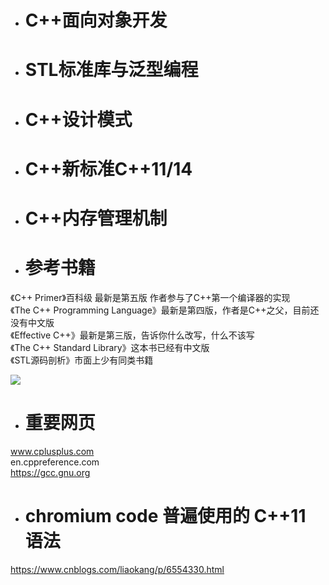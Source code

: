 


- # C++面向对象开发 

- # STL标准库与泛型编程 

- # C++设计模式 

- # C++新标准C++11/14 

- # C++内存管理机制 



- # 参考书籍

《C++ Primer》百科级 最新是第五版 作者参与了C++第一个编译器的实现    
《The C++ Programming Language》最新是第四版，作者是C++之父，目前还没有中文版    
《Effective C++》最新是第三版，告诉你什么改写，什么不该写    
《The C++ Standard Library》这本书已经有中文版   
《STL源码剖析》市面上少有同类书籍    

![](https://github.com/havenow/my-C-plus-plus/blob/master/C%2B%2B%E9%9D%A2%E5%90%91%E5%AF%B9%E8%B1%A1%E5%BC%80%E5%8F%91/images/c%2B%2B%E6%AF%94%E8%BE%83%E5%A5%BD%E7%9A%84%E5%8F%82%E8%80%83%E4%B9%A6%E7%B1%8D.png)

- # 重要网页

www.cplusplus.com   
en.cppreference.com  
https://gcc.gnu.org 

- # chromium code 普遍使用的 C++11 语法
https://www.cnblogs.com/liaokang/p/6554330.html    

